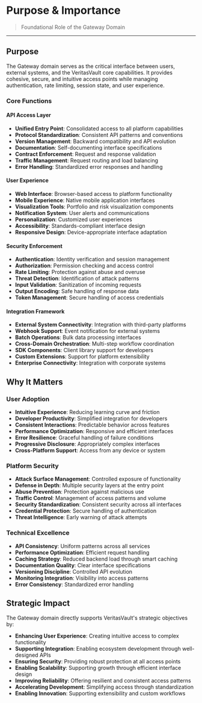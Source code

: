 # Purpose & Importance

> Foundational Role of the Gateway Domain

---

## Purpose

The Gateway domain serves as the critical interface between users, external systems, and the VeritasVault core capabilities. It provides cohesive, secure, and intuitive access points while managing authentication, rate limiting, session state, and user experience.

### Core Functions

#### API Access Layer

* **Unified Entry Point**: Consolidated access to all platform capabilities
* **Protocol Standardization**: Consistent API patterns and conventions
* **Version Management**: Backward compatibility and API evolution
* **Documentation**: Self-documenting interface specifications
* **Contract Enforcement**: Request and response validation
* **Traffic Management**: Request routing and load balancing
* **Error Handling**: Standardized error responses and handling

#### User Experience

* **Web Interface**: Browser-based access to platform functionality
* **Mobile Experience**: Native mobile application interfaces
* **Visualization Tools**: Portfolio and risk visualization components
* **Notification System**: User alerts and communications
* **Personalization**: Customized user experiences
* **Accessibility**: Standards-compliant interface design
* **Responsive Design**: Device-appropriate interface adaptation

#### Security Enforcement

* **Authentication**: Identity verification and session management
* **Authorization**: Permission checking and access control
* **Rate Limiting**: Protection against abuse and overuse
* **Threat Detection**: Identification of attack patterns
* **Input Validation**: Sanitization of incoming requests
* **Output Encoding**: Safe handling of response data
* **Token Management**: Secure handling of access credentials

#### Integration Framework

* **External System Connectivity**: Integration with third-party platforms
* **Webhook Support**: Event notification for external systems
* **Batch Operations**: Bulk data processing interfaces
* **Cross-Domain Orchestration**: Multi-step workflow coordination
* **SDK Components**: Client library support for developers
* **Custom Extensions**: Support for platform extensibility
* **Enterprise Connectivity**: Integration with corporate systems

## Why It Matters

### User Adoption

* **Intuitive Experience**: Reducing learning curve and friction
* **Developer Productivity**: Simplified integration for developers
* **Consistent Interactions**: Predictable behavior across features
* **Performance Optimization**: Responsive and efficient interfaces
* **Error Resilience**: Graceful handling of failure conditions
* **Progressive Disclosure**: Appropriately complex interfaces
* **Cross-Platform Support**: Access from any device or system

### Platform Security

* **Attack Surface Management**: Controlled exposure of functionality
* **Defense in Depth**: Multiple security layers at the entry point
* **Abuse Prevention**: Protection against malicious use
* **Traffic Control**: Management of access patterns and volume
* **Security Standardization**: Consistent security across all interfaces
* **Credential Protection**: Secure handling of authentication
* **Threat Intelligence**: Early warning of attack attempts

### Technical Excellence

* **API Consistency**: Uniform patterns across all services
* **Performance Optimization**: Efficient request handling
* **Caching Strategy**: Reduced backend load through smart caching
* **Documentation Quality**: Clear interface specifications
* **Versioning Discipline**: Controlled API evolution
* **Monitoring Integration**: Visibility into access patterns
* **Error Consistency**: Standardized error handling

## Strategic Impact

The Gateway domain directly supports VeritasVault's strategic objectives by:

* **Enhancing User Experience**: Creating intuitive access to complex functionality
* **Supporting Integration**: Enabling ecosystem development through well-designed APIs
* **Ensuring Security**: Providing robust protection at all access points
* **Enabling Scalability**: Supporting growth through efficient interface design
* **Improving Reliability**: Offering resilient and consistent access patterns
* **Accelerating Development**: Simplifying access through standardization
* **Enabling Innovation**: Supporting extensibility and custom workflows